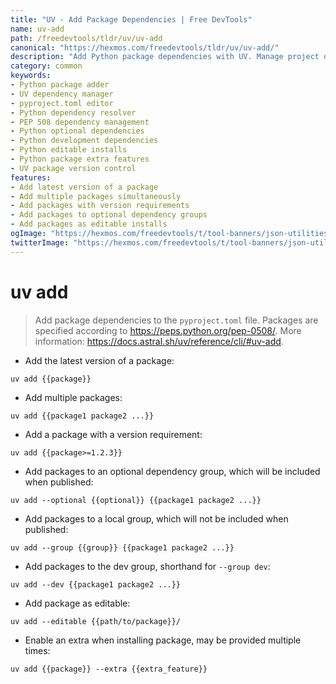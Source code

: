 ```yaml
---
title: "UV - Add Package Dependencies | Free DevTools"
name: uv-add
path: /freedevtools/tldr/uv/uv-add
canonical: "https://hexmos.com/freedevtools/tldr/uv/uv-add/"
description: "Add Python package dependencies with UV. Manage project dependencies efficiently using the command line. Free online tool, no registration required."
category: common
keywords:
- Python package adder
- UV dependency manager
- pyproject.toml editor
- Python dependency resolver
- PEP 508 dependency management
- Python optional dependencies
- Python development dependencies
- Python editable installs
- Python package extra features
- UV package version control
features:
- Add latest version of a package
- Add multiple packages simultaneously
- Add packages with version requirements
- Add packages to optional dependency groups
- Add packages as editable installs
ogImage: "https://hexmos.com/freedevtools/t/tool-banners/json-utilities-banner.png"
twitterImage: "https://hexmos.com/freedevtools/t/tool-banners/json-utilities-banner.png"
---
```


# uv add

> Add package dependencies to the `pyproject.toml` file.
> Packages are specified according to <https://peps.python.org/pep-0508/>.
> More information: <https://docs.astral.sh/uv/reference/cli/#uv-add>.

- Add the latest version of a package:

`uv add {{package}}`

- Add multiple packages:

`uv add {{package1 package2 ...}}`

- Add a package with a version requirement:

`uv add {{package>=1.2.3}}`

- Add packages to an optional dependency group, which will be included when published:

`uv add --optional {{optional}} {{package1 package2 ...}}`

- Add packages to a local group, which will not be included when published:

`uv add --group {{group}} {{package1 package2 ...}}`

- Add packages to the dev group, shorthand for `--group dev`:

`uv add --dev {{package1 package2 ...}}`

- Add package as editable:

`uv add --editable {{path/to/package}}/`

- Enable an extra when installing package, may be provided multiple times:

`uv add {{package}} --extra {{extra_feature}}`
